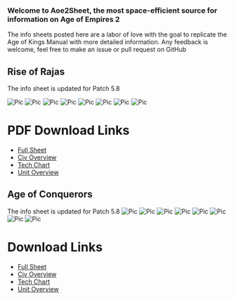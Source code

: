 ### Welcome to Aoe2Sheet, the most space-efficient source for information on Age of Empires 2

The info sheets posted here are a labor of love with the goal to replicate the Age of Kings Manual with more detailed information. Any feedback is welcome, feel free to make an issue or pull request on GitHub

## Rise of Rajas

The info sheet is updated for Patch 5.8

![Pic](https://github.com/Jineapple/Aoe2Sheet/raw/master/AoRR/Pictures/AoR%20HD%20Civ%20Bonuses1.png)
![Pic](https://github.com/Jineapple/Aoe2Sheet/raw/master/AoRR/Pictures/AoR%20HD%20Civ%20Bonuses2.png)
![Pic](https://github.com/Jineapple/Aoe2Sheet/raw/master/AoRR/Pictures/AoR%20HD%20Civ%20Bonuses3.png)
![Pic](https://github.com/Jineapple/Aoe2Sheet/raw/master/AoRR/Pictures/AoR%20HD%20Tech%20Chart1.png)
![Pic](https://github.com/Jineapple/Aoe2Sheet/raw/master/AoRR/Pictures/AoR%20HD%20Unit%20Overview1.png)
![Pic](https://github.com/Jineapple/Aoe2Sheet/raw/master/AoRR/Pictures/AoR%20HD%20Unit%20Overview2.png)
![Pic](https://github.com/Jineapple/Aoe2Sheet/raw/master/AoRR/Pictures/AoR%20HD%20Unit%20Overview3.png)
![Pic](https://github.com/Jineapple/Aoe2Sheet/raw/master/AoRR/Pictures/AoR%20HD%20Unit%20Overview4.png)

# PDF Download Links

- [Full Sheet](https://github.com/Jineapple/Aoe2Sheet/raw/master/AoRR/AoR%20HD%20Full%20Sheet.pdf)
- [Civ Overview](https://github.com/Jineapple/Aoe2Sheet/raw/master/AoRR/AoR%20HD%20Civ%20Overview.pdf)
- [Tech Chart](https://github.com/Jineapple/Aoe2Sheet/raw/master/AoRR/AoR%20HD%20Tech%20Chart.pdf)
- [Unit Overview](https://github.com/Jineapple/Aoe2Sheet/raw/master/AoRR/AoR%20HD%20Unit%20Overview.pdf)

## Age of Conquerors

The info sheet is updated for Patch 5.8
![Pic](https://github.com/Jineapple/Aoe2Sheet/raw/master/AoC/Pictures/AoC%20Civ%20Bonuses1.png)
![Pic](https://github.com/Jineapple/Aoe2Sheet/raw/master/AoRR/Pictures/AoC%20Civ%20Bonuses2.png)
![Pic](https://github.com/Jineapple/Aoe2Sheet/raw/master/AoRR/Pictures/AoC%20Civ%20Bonuses3.png)
![Pic](https://github.com/Jineapple/Aoe2Sheet/raw/master/AoRR/Pictures/AoC%20Tech%20Chart1.png)
![Pic](https://github.com/Jineapple/Aoe2Sheet/raw/master/AoRR/Pictures/AoC%20Unit%20Overview1.png)
![Pic](https://github.com/Jineapple/Aoe2Sheet/raw/master/AoRR/Pictures/AoC%20Unit%20Overview2.png)
![Pic](https://github.com/Jineapple/Aoe2Sheet/raw/master/AoRR/Pictures/AoC%20Unit%20Overview3.png)
![Pic](https://github.com/Jineapple/Aoe2Sheet/raw/master/AoRR/Pictures/AoC%20Unit%20Overview4.png)

# Download Links

- [Full Sheet](https://github.com/Jineapple/Aoe2Sheet/raw/master/AoC/AoC%20Full%20Sheet.pdf)
- [Civ Overview](https://github.com/Jineapple/Aoe2Sheet/raw/master/AoC/AoC%20Civ%20Overview.pdf)
- [Tech Chart](https://github.com/Jineapple/Aoe2Sheet/raw/master/AoC/AoC%20Tech%20Chart.pdf)
- [Unit Overview](https://github.com/Jineapple/Aoe2Sheet/raw/master/AoC/AoC%20Unit%20Overview.pdf)
